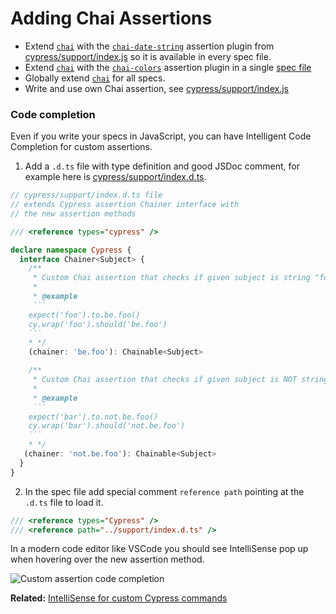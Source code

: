 # Adding Chai Assertions

- Extend [`chai`](http://chaijs.com/) with the [`chai-date-string`](http://chaijs.com/plugins/chai-date-string/) assertion plugin from [cypress/support/index.js](cypress/support/index.js) so it is available in every spec file.
- Extend [`chai`](http://chaijs.com/) with the [`chai-colors`](http://chaijs.com/plugins/chai-colors/) assertion plugin in a single [spec file](cypress/e2e/extending-chai-assertion-plugins-spec.js)
- Globally extend [`chai`](http://chaijs.com/) for all specs.
- Write and use own Chai assertion, see [cypress/support/index.js](cypress/support/index.js)

### Code completion

Even if you write your specs in JavaScript, you can have Intelligent Code Completion for custom assertions.

1. Add a `.d.ts` file with type definition and good JSDoc comment, for example here is [cypress/support/index.d.ts](cypress/support/index.d.ts).

```ts
// cypress/support/index.d.ts file
// extends Cypress assertion Chainer interface with
// the new assertion methods

/// <reference types="cypress" />

declare namespace Cypress {
  interface Chainer<Subject> {
    /**
     * Custom Chai assertion that checks if given subject is string "foo"
     *
     * @example
     ```
    expect('foo').to.be.foo()
    cy.wrap('foo').should('be.foo')
    ```
    * */
    (chainer: 'be.foo'): Chainable<Subject>

    /**
     * Custom Chai assertion that checks if given subject is NOT string "foo"
     *
     * @example
     ```
    expect('bar').to.not.be.foo()
    cy.wrap('bar').should('not.be.foo')
    ```
    * */
   (chainer: 'not.be.foo'): Chainable<Subject>
  }
}
```

2. In the spec file add special comment `reference path` pointing at the `.d.ts` file to load it.

```js
/// <reference types="Cypress" />
/// <reference path="../support/index.d.ts" />
```

In a modern code editor like VSCode you should see IntelliSense pop up when hovering over the new assertion method.

![Custom assertion code completion](images/custom-assertion-intellisense.png)

**Related:** [IntelliSense for custom Cypress commands](https://github.com/cypress-io/cypress-example-todomvc#custom-commands)
